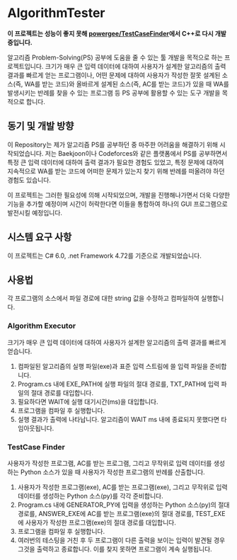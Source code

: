 # AlgorithmTester
**이 프로젝트는 성능이 좋지 못해 [**powergee/TestCaseFinder**](https://github.com/powergee/TestCaseFinder)에서 C++로 다시 개발중입니다.**

 알고리즘 Problem-Solving(PS) 공부에 도움을 줄 수 있는 툴 개발을 목적으로 하는 프로젝트입니다.
크기가 매우 큰 입력 데이터에 대하여 사용자가 설계한 알고리즘의 출력 결과를 빠르게 얻는 프로그램이나,
어떤 문제에 대하여 사용자가 작성한 잘못 설계된 소스(즉, WA를 받는 코드)와 올바르게 설계된 소스(즉, AC를 받는 코드)가 있을 때
WA를 발생시키는 반례를 찾을 수 있는 프로그램 등 PS 공부에 활용할 수 있는 도구 개발을 목적으로 합니다.

## 동기 및 개발 방향
 이 Repository는 제가 알고리즘 PS를 공부하던 중 마주한 어려움을 해결하기 위해 시작되었습니다.
저는 Baekjoon이나 Codeforces와 같은 플랫폼에서 PS를 공부하면서 특정 큰 입력 데이터에 대하여 출력 결과가 필요한 경험도 있었고,
특정 문제에 대하여 지속적으로 WA를 받는 코드에 어떠한 문제가 있는지 찾기 위해 반례를 떠올려야 하던 경험도 있습니다.

 이 프로젝트는 그러한 필요성에 의해 시작되었으며, 개발을 진행해나가면서 더욱 다양한 기능을 추가할 예정이며
시간이 허락한다면 이들을 통합하여 하나의 GUI 프로그램으로 발전시킬 예정입니다.

## 시스템 요구 사항
 이 프로젝트는 C# 6.0, .net Framework 4.72를 기준으로 개발되었습니다.

## 사용법
 각 프로그램의 소스에서 파일 경로에 대한 string 값을 수정하고 컴파일하여 실행합니다.
 
### Algorithm Executor
크기가 매우 큰 입력 데이터에 대하여 사용자가 설계한 알고리즘의 출력 결과를 빠르게 얻습니다.

1. 컴파일된 알고리즘의 실행 파일(exe)과 표준 입력 스트림에 쓸 입력 파일을 준비합니다.
2. Program.cs 내에 EXE_PATH에 실행 파일의 절대 경로를, TXT_PATH에 입력 파일의 절대 경로를 대입합니다.
3. 필요하다면 WAIT에 실행 대기시간(ms)을 대입합니다.
4. 프로그램을 컴파일 후 실행합니다.
5. 실행 결과가 출력에 나타납니다. 알고리즘이 WAIT ms 내에 종료되지 못했다면 타임아웃됩니다.

### TestCase Finder
사용자가 작성한 프로그램, AC를 받는 프로그램, 그리고 무작위로 입력 데이터를 생성하는 Python 소스가 있을 때
사용자가 작성한 프로그램의 반례를 산출합니다.

1. 사용자가 작성한 프로그램(exe), AC를 받는 프로그램(exe), 그리고 무작위로 입력 데이터를 생성하는 Python 소스(py)를 각각 준비합니다.
2. Program.cs 내에 GENERATOR_PY에 입력을 생성하는 Python 소스(py)의 절대 경로를, ANSWER_EXE에 AC를 받는 프로그램(exe)의 절대 경로를, TEST_EXE에 사용자가 작성한 프로그램(exe)의 절대 경로를 대입합니다.
3. 프로그램을 컴파일 후 실행합니다.
4. 여러번의 테스팅을 거친 후 두 프로그램이 다른 출력을 보이는 입력이 발견될 경우 그것을 출력하고 종료합니다. 이를 찾지 못하면 프로그램이 계속 실행됩니다.
